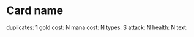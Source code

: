 # Card name

duplicates: 1
gold cost: N
mana cost: N
types: S
attack: N
health: N
text:
<Put card text here>
